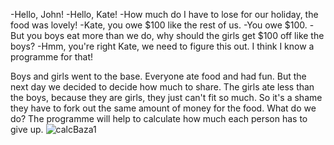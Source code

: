 -Hello, John!
-Hello, Kate!
-How much do I have to lose for our holiday, the food was lovely!
-Kate, you owe $100 like the rest of us. -You owe $100.
-But you boys eat more than we do, why should the girls get $100 off like the boys? 
-Hmm, you're right Kate, we need to figure this out. I think I know a programme for that!



Boys and girls went to the base. Everyone ate food and had fun. 
But the next day we decided to decide how much to share. 
The girls ate less than the boys, because they are girls, they just can't fit so much.
So it's a shame they have to fork out the same amount of money for the food. What do we do?
The programme will help to calculate how much each person has to give up.
![calcBaza1](https://github.com/lyurf/CalcBaza/assets/68352440/94ec6827-511b-46cd-9df3-59ecec2ffbfe)

